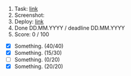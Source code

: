 1. Task: [link](https://github.com/)
2. Screenshot:
3. Deploy: [link](https://github.com/)
4. Done DD.MM.YYYY / deadline DD.MM.YYYY
5. Score: 0 / 100
  - [x] Something. (40/40)
  - [x] Something. (15/30) 
  - [ ] Something. (0/20)
  - [x] Something. (20/20)